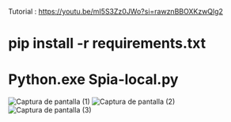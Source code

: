 Tutorial : https://youtu.be/mI5S3Zz0JWo?si=rawznBBOXKzwQlg2
# pip install -r requirements.txt
# Python.exe Spia-local.py

![Captura de pantalla (1)](https://github.com/Konndor17/Espionaje/assets/159853584/a97dfaff-6ce4-4aab-a892-ec25c0f61e7a)
![Captura de pantalla (2)](https://github.com/Konndor17/Espionaje/assets/159853584/11eda5dd-3f6b-4e7a-8254-dfd56959ae87)
![Captura de pantalla (3)](https://github.com/Konndor17/Espionaje/assets/159853584/82710475-7e6e-4f66-88eb-8f9a2ffe9e01)

